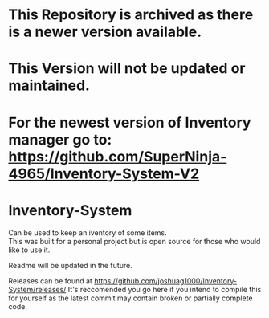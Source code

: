 # This Repository is archived as there is a newer version available. 
# This Version will not be updated or maintained.
# For the newest version of Inventory manager go to: https://github.com/SuperNinja-4965/Inventory-System-V2

# Inventory-System

Can be used to keep an iventory of some items. <br>
This was built for a personal project but is open source for those who would like to use it.

Readme will be updated in the future.

Releases can be found at https://github.com/joshuag1000/Inventory-System/releases/ It's reccomended you go here if you intend to compile this for yourself as the latest commit may contain broken or partially complete code.

